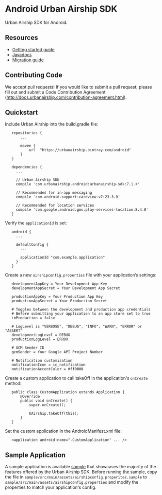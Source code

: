 # Android Urban Airship SDK

Urban Airship SDK for Android.

## Resources

- [Getting started guide](http://docs.urbanairship.com/build/android.html)
- [Javadocs](https://docs.urbanairship.com/android-lib/reference/packages.html)
- [Migration guide](http://docs.urbanairship.com/topic_guides/android_migration.html)

## Contributing Code

We accept pull requests! If you would like to submit a pull request, please fill out and submit a
Code Contribution Agreement (http://docs.urbanairship.com/contribution-agreement.html).

## Quickstart

Include Urban Airship into the build.gradle file:

```
   repositories {
       ...

       maven {
           url  "https://urbanairship.bintray.com/android"
       }
   }

   dependencies {
     ...

     // Urban Airship SDK
     compile 'com.urbanairship.android:urbanairship-sdk:7.1.+'

     // Recommended for in-app messaging
     compile 'com.android.support:cardview-v7:23.3.0'

     // Recommended for location services
     compile 'com.google.android.gms:play-services-location:8.4.0'
   }
```

Verify the `applicationId` is set:

```
   android {
     ...

     defaultConfig {
       ...

       applicationId "com.example.application"
     }
   }
```

Create a new `airshipconfig.properties` file with your application’s settings:

```
   developmentAppKey = Your Development App Key
   developmentAppSecret = Your Development App Secret

   productionAppKey = Your Production App Key
   productionAppSecret = Your Production Secret

   # Toggles between the development and production app credentials
   # Before submitting your application to an app store set to true
   inProduction = false

   # LogLevel is "VERBOSE", "DEBUG", "INFO", "WARN", "ERROR" or "ASSERT"
   developmentLogLevel = DEBUG
   productionLogLevel = ERROR

   # GCM Sender ID
   gcmSender = Your Google API Project Number

   # Notification customization
   notificationIcon = ic_notification
   notificationAccentColor = #ff0000
```

Create a custom application to call takeOff in the application's `onCreate` method:

```
   public class CustomApplication extends Application {
       @Override
       public void onCreate() {
           super.onCreate();

           UAirship.takeOff(this);
       }
   }
```

Set the custom application in the AndroidManifest.xml file:

```
   <application android:name=".CustomApplication" ... />
```

## Sample Application

A sample application is available [sample](sample) that showcases the majority of the features offered by
the Urban Airship SDK. Before running the sample, copy the file in `sample/src/main/assets/airshipconfig.properites.sample` to
`sample/src/main/assets/airshipconfig.properties` and modify the properties to match your application's config.


